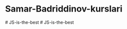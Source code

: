 # Samar-Badriddinov-kurslari
#   J S - i s - t h e - b e s t  
 #   J S - i s - t h e - b e s t  
 